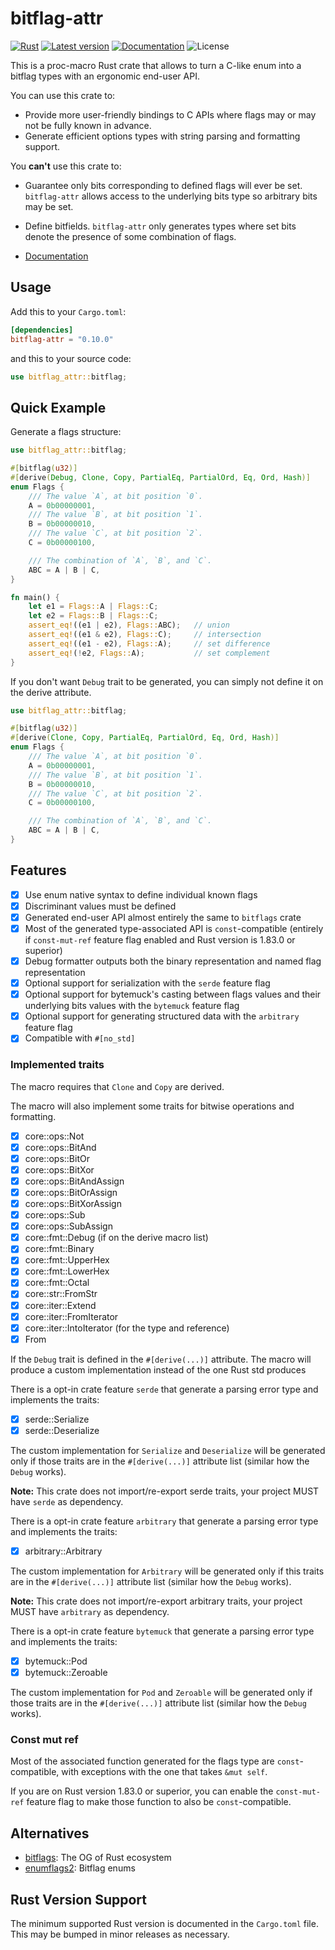 # bitflag-attr

[![Rust](https://github.com/GrayJack/bitflag-attr/workflows/Check/badge.svg)](https://github.com/GrayJack/bitflag-attr/actions)
[![Latest version](https://img.shields.io/crates/v/bitflag-attr.svg)](https://crates.io/crates/bitflag-attr)
[![Documentation](https://docs.rs/bitflag-attr/badge.svg)](https://docs.rs/bitflag-attr)
![License](https://img.shields.io/crates/l/bitflag-attr.svg)

This is a proc-macro Rust crate that allows to turn a C-like enum into a bitflag types with an ergonomic end-user API.

You can use this crate to:

- Provide more user-friendly bindings to C APIs where flags may or may not be fully known in advance.
- Generate efficient options types with string parsing and formatting support.

You **can't** use this crate to:

- Guarantee only bits corresponding to defined flags will ever be set. `bitflag-attr` allows access to the underlying bits type so arbitrary bits may be set.
- Define bitfields. `bitflag-attr` only generates types where set bits denote the presence of some combination of flags.

- [Documentation](https://docs.rs/bitflag-attr)

## Usage

Add this to your `Cargo.toml`:

```toml
[dependencies]
bitflag-attr = "0.10.0"
```

and this to your source code:

```rust
use bitflag_attr::bitflag;
```

## Quick Example

Generate a flags structure:

```rust
use bitflag_attr::bitflag;

#[bitflag(u32)]
#[derive(Debug, Clone, Copy, PartialEq, PartialOrd, Eq, Ord, Hash)]
enum Flags {
    /// The value `A`, at bit position `0`.
    A = 0b00000001,
    /// The value `B`, at bit position `1`.
    B = 0b00000010,
    /// The value `C`, at bit position `2`.
    C = 0b00000100,

    /// The combination of `A`, `B`, and `C`.
    ABC = A | B | C,
}

fn main() {
    let e1 = Flags::A | Flags::C;
    let e2 = Flags::B | Flags::C;
    assert_eq!((e1 | e2), Flags::ABC);   // union
    assert_eq!((e1 & e2), Flags::C);     // intersection
    assert_eq!((e1 - e2), Flags::A);     // set difference
    assert_eq!(!e2, Flags::A);           // set complement
}
```

If you don't want `Debug` trait to be generated, you can simply not define it on the derive attribute.

```rust
use bitflag_attr::bitflag;

#[bitflag(u32)]
#[derive(Clone, Copy, PartialEq, PartialOrd, Eq, Ord, Hash)]
enum Flags {
    /// The value `A`, at bit position `0`.
    A = 0b00000001,
    /// The value `B`, at bit position `1`.
    B = 0b00000010,
    /// The value `C`, at bit position `2`.
    C = 0b00000100,

    /// The combination of `A`, `B`, and `C`.
    ABC = A | B | C,
}
```

## Features

- [X] Use enum native syntax to define individual known flags
- [X] Discriminant values must be defined
- [X] Generated end-user API almost entirely the same to `bitflags` crate
- [X] Most of the generated type-associated API is `const`-compatible (entirely if `const-mut-ref` feature flag enabled and Rust version is 1.83.0 or superior)
- [X] Debug formatter outputs both the binary representation and named flag representation
- [X] Optional support for serialization with the `serde` feature flag
- [X] Optional support for bytemuck's casting between flags values and their underlying bits values with the `bytemuck` feature flag
- [X] Optional support for generating structured data with the `arbitrary` feature flag
- [X] Compatible with `#[no_std]`

### Implemented traits

The macro requires that `Clone` and `Copy` are derived.

The macro will also implement some traits for bitwise operations and formatting.

- [X] core::ops::Not
- [X] core::ops::BitAnd
- [X] core::ops::BitOr
- [X] core::ops::BitXor
- [X] core::ops::BitAndAssign
- [X] core::ops::BitOrAssign
- [X] core::ops::BitXorAssign
- [X] core::ops::Sub
- [X] core::ops::SubAssign
- [X] core::fmt::Debug (if on the derive macro list)
- [X] core::fmt::Binary
- [X] core::fmt::UpperHex
- [X] core::fmt::LowerHex
- [X] core::fmt::Octal
- [X] core::str::FromStr
- [X] core::iter::Extend
- [X] core::iter::FromIterator
- [X] core::iter::IntoIterator (for the type and reference)
- [X] From

If the `Debug` trait is defined in the `#[derive(...)]` attribute. The macro will produce a custom implementation instead of the one Rust std produces

There is a opt-in crate feature `serde` that generate a parsing error type and implements the traits:

- [X] serde::Serialize
- [X] serde::Deserialize

The custom implementation for `Serialize` and `Deserialize` will be generated only if those traits are in the `#[derive(...)]` attribute list (similar how the `Debug` works).

**Note:** This crate does not import/re-export serde traits, your project MUST have `serde` as dependency.

There is a opt-in crate feature `arbitrary` that generate a parsing error type and implements the traits:

- [X] arbitrary::Arbitrary

The custom implementation for `Arbitrary` will be generated only if this traits are in the `#[derive(...)]` attribute list (similar how the `Debug` works).

**Note:** This crate does not import/re-export arbitrary traits, your project MUST have `arbitrary` as dependency.

There is a opt-in crate feature `bytemuck` that generate a parsing error type and implements the traits:

- [X] bytemuck::Pod
- [X] bytemuck::Zeroable

The custom implementation for `Pod` and `Zeroable` will be generated only if those traits are in the `#[derive(...)]` attribute list (similar how the `Debug` works).

### Const mut ref

Most of the associated function generated for the flags type are `const`-compatible, with exceptions with the one that takes `&mut self`.

If you are on Rust version 1.83.0 or superior, you can enable the `const-mut-ref` feature flag to make those function to also be `const`-compatible.

## Alternatives

- [bitflags](https://crates.io/crates/bitflags): The OG of Rust ecosystem
- [enumflags2](https://crates.io/crates/enumflags2): Bitflag enums

## Rust Version Support

The minimum supported Rust version is documented in the `Cargo.toml` file.
This may be bumped in minor releases as necessary.
